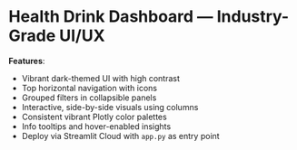 # Health Drink Dashboard — Industry-Grade UI/UX

**Features**:
- Vibrant dark-themed UI with high contrast
- Top horizontal navigation with icons
- Grouped filters in collapsible panels
- Interactive, side-by-side visuals using columns
- Consistent vibrant Plotly color palettes
- Info tooltips and hover-enabled insights
- Deploy via Streamlit Cloud with `app.py` as entry point
